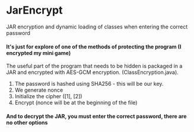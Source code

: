 # JarEncrypt
JAR encryption and dynamic loading of classes when entering the correct password
#### It's just for explore of one of the methods of protecting the program (I encrypted my mini game)
The useful part of the program that needs to be hidden is packaged in a JAR and encrypted with AES-GCM encryption. (ClassEncryption.java). 
1. The password is hashed using SHA256 - this will be our key.
2. We generate nonce
3. Initialize the cipher ([1], [2])
4. Encrypt (nonce will be at the beginning of the file)
#### And to decrypt the JAR, you must enter the correct password, there are no other options

